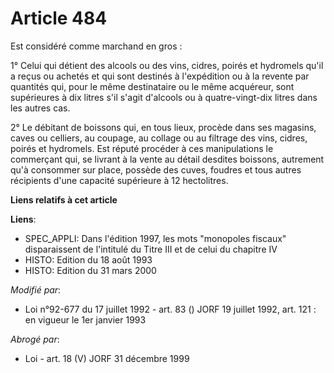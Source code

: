 # Article 484

Est considéré comme marchand en gros :

1° Celui qui détient des alcools ou des vins, cidres, poirés et hydromels qu'il a reçus ou achetés et qui sont destinés à
l'expédition ou à la revente par quantités qui, pour le même destinataire ou le même acquéreur, sont supérieures à dix litres
s'il s'agit d'alcools ou à quatre-vingt-dix litres dans les autres cas.

2° Le débitant de boissons qui, en tous lieux, procède dans ses magasins, caves ou celliers, au coupage, au collage ou au
filtrage des vins, cidres, poirés et hydromels. Est réputé procéder à ces manipulations le commerçant qui, se livrant à la
vente au détail desdites boissons, autrement qu'à consommer sur place, possède des cuves, foudres et tous autres récipients
d'une capacité supérieure à 12 hectolitres.

**Liens relatifs à cet article**

**Liens**:

  - SPEC_APPLI: Dans l'édition 1997, les mots "monopoles fiscaux" disparaissent de l'intitulé du Titre III et de celui du chapitre IV
  - HISTO: Edition du 18 août 1993
  - HISTO: Edition du 31 mars 2000

_Modifié par_:

  - Loi n°92-677 du 17 juillet 1992 - art. 83 () JORF 19 juillet 1992, art. 121 : en vigueur le 1er janvier 1993

_Abrogé par_:

  - Loi - art. 18 (V) JORF 31 décembre 1999
